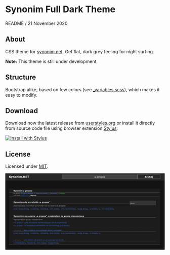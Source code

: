 
# Synonim Full Dark Theme

README / 21 November 2020

## About

CSS theme for [synonim.net](https://synonim.net/). Get flat, dark grey feeling for night surfing.

**Note:** This theme is still under development.

## Structure

Bootstrap alike, based on few colors (see [_variables.scss](https://github.com/Prologh/synonim-full-dark/blob/master/src/FullDark/wwwroot/css/_variables.scss)), which makes it easy to modify.

## Download

Download now the latest release from [userstyles.org](https://userstyles.org/styles/168594/synonim-full-dark) or install it directly from source code file using browser extension [Stylus](https://add0n.com/stylus.html):

[![Install with Stylus](https://img.shields.io/badge/Install%20with%20-Stylus-green.svg)](https://github.com/Prologh/tekstowo-full-dark/raw/master/dist/tekstowo-full-dark.user.styl)

## License

Licensed under [MIT](https://github.com/Prologh/synonim-full-dark/blob/master/LICENSE).

![Home page preview](https://raw.githubusercontent.com/Prologh/synonim-full-dark/master/docs/preview-01.png "Home page preview")
